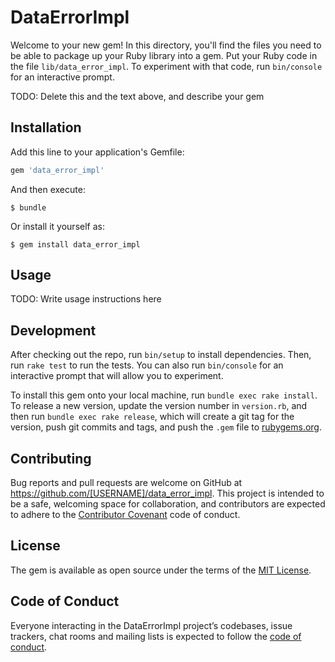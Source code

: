 # DataErrorImpl

Welcome to your new gem! In this directory, you'll find the files you need to be able to package up your Ruby library into a gem. Put your Ruby code in the file `lib/data_error_impl`. To experiment with that code, run `bin/console` for an interactive prompt.

TODO: Delete this and the text above, and describe your gem

## Installation

Add this line to your application's Gemfile:

```ruby
gem 'data_error_impl'
```

And then execute:

    $ bundle

Or install it yourself as:

    $ gem install data_error_impl

## Usage

TODO: Write usage instructions here

## Development

After checking out the repo, run `bin/setup` to install dependencies. Then, run `rake test` to run the tests. You can also run `bin/console` for an interactive prompt that will allow you to experiment.

To install this gem onto your local machine, run `bundle exec rake install`. To release a new version, update the version number in `version.rb`, and then run `bundle exec rake release`, which will create a git tag for the version, push git commits and tags, and push the `.gem` file to [rubygems.org](https://rubygems.org).

## Contributing

Bug reports and pull requests are welcome on GitHub at https://github.com/[USERNAME]/data_error_impl. This project is intended to be a safe, welcoming space for collaboration, and contributors are expected to adhere to the [Contributor Covenant](http://contributor-covenant.org) code of conduct.

## License

The gem is available as open source under the terms of the [MIT License](https://opensource.org/licenses/MIT).

## Code of Conduct

Everyone interacting in the DataErrorImpl project’s codebases, issue trackers, chat rooms and mailing lists is expected to follow the [code of conduct](https://github.com/[USERNAME]/data_error_impl/blob/master/CODE_OF_CONDUCT.md).
